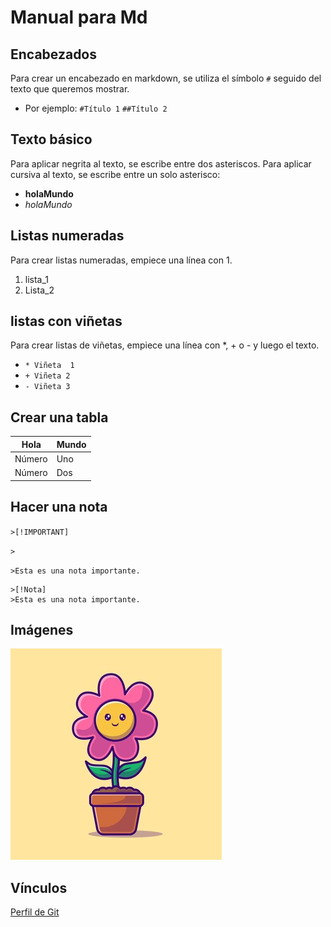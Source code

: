 # Manual para Md
## Encabezados
Para  crear un encabezado en markdown, se utiliza el símbolo `#` seguido del texto que queremos mostrar.
* Por ejemplo:
`#Título 1`
`##Título 2`
## Texto básico
Para aplicar negrita al texto, se escribe entre dos asteriscos. Para aplicar cursiva al texto, se escribe entre un solo asterisco:
* **holaMundo**
* *holaMundo*
## Listas numeradas
Para crear listas numeradas, empiece una línea con 1. 
1. lista_1
2. Lista_2
## listas con viñetas
Para crear listas de viñetas, empiece una línea con *, + o - y luego el texto.
* `* Viñeta  1`
* `+ Viñeta 2`
* `- Viñeta 3`
## Crear una  tabla

   | Hola | Mundo |
   |---|---|
   | Número | Uno |
   |Número|  Dos |

## Hacer una nota
`>[!IMPORTANT]`


`>`


`>Esta es una nota importante.`


    >[!Nota]
    >Esta es una nota importante.
## Imágenes
   ![Imagen](img/img1.jpg "Hover text")
## Vínculos
[Perfil de Git](https://github.com/IsabelTovar08)
